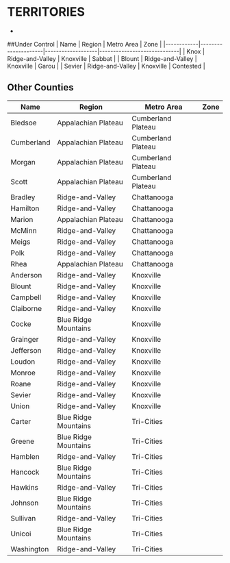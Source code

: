 # TERRITORIES

-

##Under Control
| Name       | Region              | Metro Area        | Zone                        |
|------------|---------------------|-------------------|-----------------------------|
| Knox       | Ridge-and-Valley    | Knoxville         | Sabbat                      |
| Blount     | Ridge-and-Valley    | Knoxville         | Garou                       |
| Sevier     | Ridge-and-Valley    | Knoxville         | Contested                   |


## Other Counties
| Name       | Region              | Metro Area        | Zone                        |
|------------|---------------------|-------------------|-----------------------------|
| Bledsoe    | Appalachian Plateau | Cumberland Plateau|                             |
| Cumberland | Appalachian Plateau | Cumberland Plateau|                             |
| Morgan     | Appalachian Plateau | Cumberland Plateau|                             |
| Scott      | Appalachian Plateau | Cumberland Plateau|                             |
| Bradley    | Ridge-and-Valley    | Chattanooga       |                             |
| Hamilton   | Ridge-and-Valley    | Chattanooga       |                             |
| Marion     | Appalachian Plateau | Chattanooga       |                             |
| McMinn     | Ridge-and-Valley    | Chattanooga       |                             |
| Meigs      | Ridge-and-Valley    | Chattanooga       |                             |
| Polk       | Ridge-and-Valley    | Chattanooga       |                             |
| Rhea       | Appalachian Plateau | Chattanooga       |                             |
| Anderson   | Ridge-and-Valley    | Knoxville         |                             |
| Blount     | Ridge-and-Valley    | Knoxville         |                             |
| Campbell   | Ridge-and-Valley    | Knoxville         |                             |
| Claiborne  | Ridge-and-Valley    | Knoxville         |                             |
| Cocke      | Blue Ridge Mountains| Knoxville         |                             |
| Grainger   | Ridge-and-Valley    | Knoxville         |                             |
| Jefferson  | Ridge-and-Valley    | Knoxville         |                             |
| Loudon     | Ridge-and-Valley    | Knoxville         |                             |
| Monroe     | Ridge-and-Valley    | Knoxville         |                             |
| Roane      | Ridge-and-Valley    | Knoxville         |                             |
| Sevier     | Ridge-and-Valley    | Knoxville         |                             |
| Union      | Ridge-and-Valley    | Knoxville         |                             |
| Carter     | Blue Ridge Mountains| Tri-Cities        |                             |
| Greene     | Blue Ridge Mountains| Tri-Cities        |                             |
| Hamblen    | Ridge-and-Valley    | Tri-Cities        |                             |
| Hancock    | Blue Ridge Mountains| Tri-Cities        |                             |
| Hawkins    | Ridge-and-Valley    | Tri-Cities        |                             |
| Johnson    | Blue Ridge Mountains| Tri-Cities        |                             |
| Sullivan   | Ridge-and-Valley    | Tri-Cities        |                             |
| Unicoi     | Blue Ridge Mountains| Tri-Cities        |                             |
| Washington | Ridge-and-Valley    | Tri-Cities        |                             |
